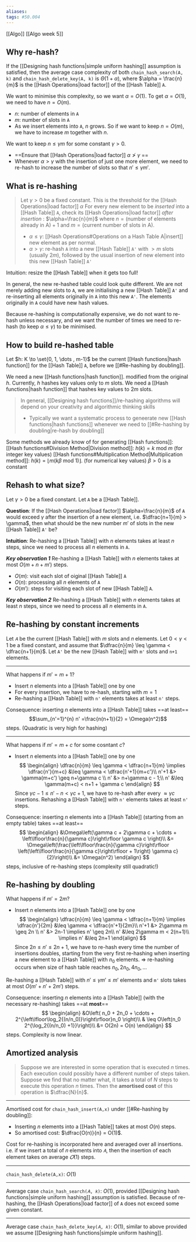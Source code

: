 ```yaml
---
aliases: 
tags: #50.004
---
```

[[Algo]]
[[Algo week 5]]

## Why re-hash?
If the [[Designing hash functions|simple uniform hashing]] assumption is satisfied, then the 
average case complexity of both `chain_hash_search(A, k)` and `chain_hash_delete_key(A, k)` is $\Theta(1+\alpha)$, 
where $\alpha = \frac{n}{m}$ is the [[Hash Operations|load factor]] of the [[Hash Table]] `A`.

We want to minimise this complexity, so we want $\alpha = O(1)$.
To get $\alpha = O(1)$, we need to have $n=O(m)$.
- $n$: number of elements in `A`
- $m$: number of slots in `A`
- As we insert elements into `A`, $n$ grows. So if we want to keep $n=O(m)$, we have to increase $m$ together with $n$.

We want to keep $n \leq \gamma m$ for some constant $\gamma > 0$.
- ==Ensure that [[Hash Operations|load factor]] $\alpha \not> \gamma$ ==
- Whenever $\alpha > \gamma$ with the insertion of just one more element, we need to re-hash to increase the number of slots so that $n' \leq \gamma m'$.

## What is re-hashing
> Let $\gamma > 0$ be a fixed constant. This is the threshold for the [[Hash Operations|load factor]] $\alpha$
> For every new element to be *inserted* into a [[Hash Table]] `A`, check its [[Hash Operations|load factor]] *after insertion* : $\alpha=\frac{n}{m}$
> where $n=(\text{number of elements already in A})+1$ and $m=(\text{current number of slots in A})$.
> - $\alpha \leq \gamma$: [[Hash Operations#Operations on a Hash Table A|insert]] new element as per normal.
> - $\alpha > \gamma$: re-hash `A` into a new [[Hash Table]] `A'` with $>m$ slots (usually $2m$), followed by the usual insertion of new element into this new [[Hash Table]] `A'`

Intuition: resize the [[Hash Table]] when it gets too full!

In general, the new re-hashed table could look quite different.
We are not merely adding new slots to `A`, we are initialising a new [[Hash Table]] `A'` and re-inserting all elements originally in `A` into this new `A'`.
The elements originally in `A` could have new hash values.

Because re-hashing is computationally expensive, we do not want to re-hash unless necessary, and we want the number of times we need to re-hash (to keep $\alpha \leq \gamma$) to be minimised.

## How to build re-hashed table
Let $h: K \to \set{0, 1, \dots , m-1}$ be the current [[Hash functions|hash function]] for the [[Hash Table]] `A`, before we [[#Re-hashing by doubling]].

We need a new [[Hash functions|hash function]]. modified from the original $h$.
Currently, $h$ hashes key values only to $m$ slots.
We need a [[Hash functions|hash function]] that hashes key values to $2m$ slots.

> In general, [[Designing hash functions]]/re-hashing algorithms will depend on your creativity and algorithmic thinking skills
> - Typically we want a systematic process to geneerate new [[Hash functions|hash functions]] whenever we need to [[#Re-hashing by doubling|re-hash by doubling]]

Some methods we already know of for generating [[Hash functions]]:
[[Hash functions#Division Method|Division method]]: $h(k) = k \text{ mod } m$ (for integer key values)
[[Hash functions#Multiplication Method|Multiplication method]]: $h(k) = \lfloor m(k\beta \text{ mod } 1) \rfloor$. (for numerical key values)
	$\beta>0$ is a constant

## Rehash to what size?
Let $\gamma > 0$ be a fixed constant.
Let `A` be a [[Hash Table]].

**Question**:
If the [[Hash Operations|load factor]] $\alpha=\frac{n}{m}$ of `A` would exceed $\gamma$ after the insertion of a new element,
i.e. $\dfrac{n+1}{m} > \gamma$,
then what should be the new number $m'$ of slots in the new [[Hash Table]] `A'` be?

**Intuition**:
Re-hashing a [[Hash Table]] with $n$ elements takes at least $n$ steps, since we need to process all $n$ elements in `A`.

***Key observation 1***
Re-hashing a [[Hash Table]] with $n$ elements takes at most $O(m + n + m')$ steps.
- $O(m)$: visit each slot of oiginal [[Hash Table]] `A`
- $O(n)$: processing all $n$ elements of `A`
- $O(m')$: steps for visiting each slot of new [[Hash Table]] `A`.

***Key observation 2***
Re-hashing a [[Hash Table]] with $n$ elements takes at least $n$ steps, since we need to process all $n$ elements in `A`.

## Re-hashing by constant increments
Let `𝐴` be the current [[Hash Table]] with 𝑚 slots and 𝑛 elements.
Let $0<\gamma<1$ be a fixed constant, and assume that $\dfrac{n}{m} \leq \gamma < \dfrac{n+1}{m}$.
Let `A'` be the new [[Hash Table]] with `m'` slots and `n+1` elements.
***
What happens if $m' = m + 1$?
- Insert $n$ elements into a [[Hash Table]] one by one
- For every insertion, we have to re-hash, starting with $m=1$
- Re-hashing a [[Hash Table]] with `n'` elements takes at least `n'` steps.

Consequence: inserting $n$ elements into a [[Hash Table]] takes ==at least== 
$$\sum_{n'=1}^{n} n' =\frac{n(n+1)}{2} = \Omega(n^2)$$
steps. (Quadratic is very high for hashing)
***
What happens if $m' = m + c$ for some cosntant $c$?
- Insert $n$ elements into a [[Hash Table]] one by one
$$
\begin{align}
\dfrac{n}{m} \leq \gamma < \dfrac{n+1}{m} \implies \dfrac{n'}{m+c} &\leq \gamma < \dfrac{n'+1}{m+c'}\\
n'+1 &> \gamma(m+c') \geq n+\gamma c \\
n' &> n+\gamma c - 1;\\
n' &\leq \gamma(m+c) < n+1 + \gamma c
\end{align}
$$
Since $\gamma c - 1 \leq n' - n < \gamma c + 1$,
we have to re-hash after every $\approx \gamma c$ insertions.
Rehashing a [[Hash Table]] with `n'` elements takes at least `n'` steps.

Consequence: inserting $n$ elements into a [[Hash Table]] (starting from an empty table) takes ==at least==
$$
\begin{align}
&\Omega\left(\gamma c + 2\gamma c + \cdots + \left\lfloor\frac{n}{\gamma c}\right\rfloor \gamma c \right)\\
&= \Omega\left(\frac{\left\lfloor\frac{n}{\gamma c}\right\rfloor \left(\left\lfloor\frac{n}{\gamma c}\right\rfloor + 1\right) \gamma c}{2}\right)\\
&= \Omega(n^2)
\end{align}
$$
steps,
inclusive of re-hashing steps (complexity still quadratic!)

## Re-hashing by doubling
What happens if $m' = 2m$?
- Insert $n$ elements into a [[Hash Table]] one by one
$$
\begin{align}
\dfrac{n}{m} \leq \gamma < \dfrac{n+1}{m} \implies \dfrac{n'}{2m} &\leq \gamma < \dfrac{n'+1}{2m}\\
n'+1 &> 2\gamma m \geq 2n \\
n' &> 2n-1 \implies n' \geq 2n\\
n' &\leq 2\gamma m < 2(n+1)\\
\implies n' &\leq 2n+1
\end{align}
$$
Since $2n \leq n' \leq 2n+1$,
we have to re-hash every time the number of insertions doubles, starting from the very first re-hashing when inserting a new element to a [[Hash Table]] with $n_0$ elements.
=> re-hashing occurs when size of hash table reaches $n_0, 2n_0, 4n_0, ...$

Re-hashing a [[Hash Table]] with $n' \leq \gamma m' \leq m'$ elements and `m'` slots takes at most $O(m'+n'+2m')$ steps.

Consequence: inserting $n$ elements into a [[Hash Table]] (with the necessary re-hashing) takes ==at **most**==
$$
\begin{align}
&O\left( n_0 + 2n_0 + \cdots + 2^{\left\lfloor\log_2{(n/n_0)}\right\rfloor}n_0  \right)\\
& \leq O\left(n_0 2^{\log_2{(n/n_0) +1}}\right)\\
&= O(2n) = O(n)
\end{align}
$$
steps.
Complexity is now linear.

## Amortized analysis
>Suppose we are interested in some operation that is executed $n$ times.
Each execution could possibly have a different number of steps taken.
Suppose we find that no matter what, it takes a total of $N$ steps to execute this operation $n$ times.
Then the **amortised cost** of this operation is $\dfrac{N}{n}$.

***
Amortised cost for `chain_hash_insert(A,x)` under [[#Re-hashing by doubling]]:
- Inserting $n$ elements into a [[Hash Table]] takes at most $O(n)$ steps.
- So amortised cost: $\dfrac{O(n)}{n} = O(1)$.

Cost for re-hashing is incorporated here and averaged over all insertions.
i.e. if we insert a total of 𝑛 elements into `𝐴`, then the insertion of each element takes on average $𝑂(1)$ steps.
***
`chain_hash_delete(A,x)`: $O(1)$
***
Average case `chain_hash_search(𝐴, 𝑘)`: $O(1)$,
provided [[Designing hash functions|simple uniform hashing]] assumption is satisfied.
Because of re-hashing, the [[Hash Operations|load factor]] of `A` does not exceed some given constant.
***
Average case `chain_hash_delete_key(𝐴, 𝑘)`: $O(1)$,
similar to above
provided we assume [[Designing hash functions|simple uniform hashing]].